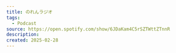```yaml
---
title: のれんラジオ
tags:
  - Podcast
source: https://open.spotify.com/show/6JDaKam4C5rSZTWttZTnnR
description: 
created: 2025-02-28
---
```

